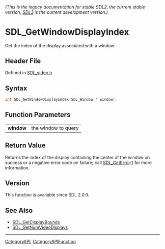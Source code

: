 ###### (This is the legacy documentation for stable SDL2, the current stable version; [SDL3](https://wiki.libsdl.org/SDL3/) is the current development version.)
# SDL_GetWindowDisplayIndex

Get the index of the display associated with a window.

## Header File

Defined in [SDL_video.h](https://github.com/libsdl-org/SDL/blob/SDL2/include/SDL_video.h)

## Syntax

```c
int SDL_GetWindowDisplayIndex(SDL_Window * window);

```

## Function Parameters

|                |                     |
| -------------- | ------------------- |
| **window**     | the window to query |

## Return Value

Returns the index of the display containing the center of the window on
success or a negative error code on failure; call
[SDL_GetError](SDL_GetError)() for more information.

## Version

This function is available since SDL 2.0.0.

## See Also

* [SDL_GetDisplayBounds](SDL_GetDisplayBounds)
* [SDL_GetNumVideoDisplays](SDL_GetNumVideoDisplays)

----
[CategoryAPI](CategoryAPI), [CategoryAPIFunction](CategoryAPIFunction)

